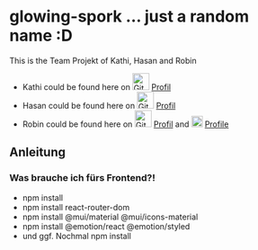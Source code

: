 # glowing-spork ... just a random name :D
This is the Team Projekt of Kathi, Hasan and Robin

- Kathi could be found here on <img src="https://github.com/CodingRobIT/glowing-spork/assets/126405148/7de538f0-9224-48e0-819b-e32830c4f890" alt="GitHub" height="30"> [Profil](https://github.com/Kathalania)
- Hasan could be found here on <img src="https://github.com/CodingRobIT/glowing-spork/assets/126405148/7de538f0-9224-48e0-819b-e32830c4f890" alt="GitHub" height="30"> [Profil](https://github.com/Alp387)
- Robin could be found here on <img src="https://github.com/CodingRobIT/glowing-spork/assets/126405148/7de538f0-9224-48e0-819b-e32830c4f890" alt="GitHub" height="30"> [Profil](https://github.com/CodingRobIT) and <img src="https://github.com/CodingRobIT/CodingRobIT/assets/126405148/03784dd2-b460-4e8c-964f-0cda4a07ebf4" alt="LinkedIn"  height="20"> [Profile](https://www.linkedin.com/in/robin-s-838230216/)

## Anleitung
### Was brauche ich fürs Frontend?!

- npm install
- npm install react-router-dom
- npm install @mui/material @mui/icons-material
- npm install @emotion/react @emotion/styled
- und ggf. Nochmal npm install




